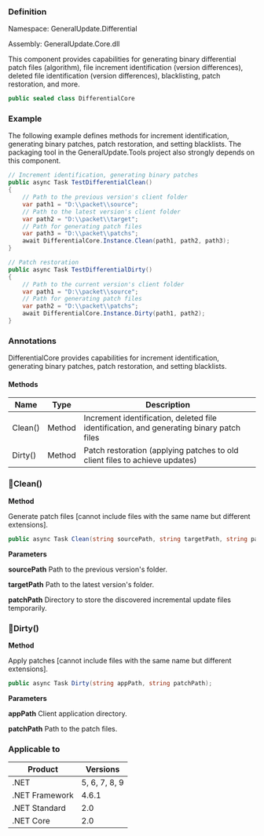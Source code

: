 ### Definition

Namespace: GeneralUpdate.Differential

Assembly: GeneralUpdate.Core.dll



This component provides capabilities for generating binary differential patch files (algorithm), file increment identification (version differences), deleted file identification (version differences), blacklisting, patch restoration, and more.

```c#
public sealed class DifferentialCore
```



### Example

The following example defines methods for increment identification, generating binary patches, patch restoration, and setting blacklists. The packaging tool in the GeneralUpdate.Tools project also strongly depends on this component.

```c#
// Increment identification, generating binary patches
public async Task TestDifferentialClean()
{
    // Path to the previous version's client folder
    var path1 = "D:\\packet\\source";
    // Path to the latest version's client folder
    var path2 = "D:\\packet\\target";
    // Path for generating patch files
    var path3 = "D:\\packet\\patchs";
    await DifferentialCore.Instance.Clean(path1, path2, path3);
}

// Patch restoration
public async Task TestDifferentialDirty()
{
    // Path to the current version's client folder
    var path1 = "D:\\packet\\source";
    // Path for generating patch files
    var path2 = "D:\\packet\\patchs";
    await DifferentialCore.Instance.Dirty(path1, path2);
}
```

### Annotations

DifferentialCore provides capabilities for increment identification, generating binary patches, patch restoration, and setting blacklists.

#### Methods

| Name    | Type   | Description                                                  |
| ------- | ------ | ------------------------------------------------------------ |
| Clean() | Method | Increment identification, deleted file identification, and generating binary patch files |
| Dirty() | Method | Patch restoration (applying patches to old client files to achieve updates) |

### 🌼Clean()

**Method**

Generate patch files [cannot include files with the same name but different extensions].

```c#
public async Task Clean(string sourcePath, string targetPath, string patchPath = null);
```

**Parameters**

**sourcePath** Path to the previous version's folder.

**targetPath** Path to the latest version's folder.

**patchPath** Directory to store the discovered incremental update files temporarily.

### 🌼Dirty()

**Method**

Apply patches [cannot include files with the same name but different extensions].

```c#
public async Task Dirty(string appPath, string patchPath);
```

**Parameters**

**appPath** Client application directory.

**patchPath** Path to the patch files.

### Applicable to

| Product        | Versions      |
| -------------- | ------------- |
| .NET           | 5, 6, 7, 8, 9 |
| .NET Framework | 4.6.1         |
| .NET Standard  | 2.0           |
| .NET Core      | 2.0           |